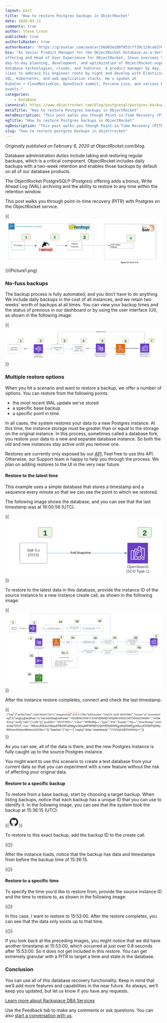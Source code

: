 ```yaml
---
layout: post
title: "How to restore Postgres backups in ObjectRocket"
date: 2020-03-11
comments: true
author: Steve Croce
published: true
authorIsRacker: true
authorAvatar: 'https://gravatar.com/avatar/56d03e2d0f853cff39c129cab3761d49'
bio: "As Senior Product Manager for the ObjectRocket Database-as-a-Service
offering and Head of User Experience for ObjectRocket, Steve oversees the
day-to-day planning, development, and optimization of ObjectRocket-supported
database technologies, clouds, and features. A product manager by day, he still
likes to embrace his engineer roots by night and develop with Elasticsearch,
SQL, Kubernetes, and web application stacks. He's spoken at
KubeCon + CloudNativeCon, OpenStack summit, Percona Live, and various Rackspace
events."
categories:
    - Database
canonical: https://www.objectrocket.com/blog/postgresql/postgres-backups-and-how-to-restore-them-on-objectrocket/
metaTitle: "How to restore Postgres backups in ObjectRocket"
metaDescription: "This post walks you though Point-in-Time Recovery (PITR) of Postgres on the ObjectRocket service."
ogTitle: "How to restore Postgres backups in ObjectRocket"
ogDescription: "This post walks you though Point-in-Time Recovery (PITR) of Postgres on the ObjectRocket service."
slug: "how to restore postgres backups in objectrocket" 
---
```

*Originally published on February 6, 2020 at ObjectRocket.com/blog.*

Database administration duties include taking and restoring regular backups,
which is a critical component. ObjectRocket includes daily backups with a two-week
retention and enables those backups by default on all of our database products.

The ObjectRocket PostgreSQL&reg; (Postgres) offering adds a bonus, Write Ahead Log
(WAL) archiving and the ability to restore to any time within the retention window.

This post walks you through point-in-time recovery (PITR) with Postgres on the
ObjectRocket service.

<!--more-->

{{<img src="Picture1.png" title="" alt="">}}(Picture1.png)

### No-fuss backups

The backup process is fully automated, and you don’t have to do anything. We
include daily backups in the cost of all instances, and we retain two weeks'
worth of backups at all times. You can view your backup times and the status of
previous in our dashboard or by using the user interface (UI), as shown in the
following image:

{{<img src="Picture2.png" title="" alt="">}}

### Multiple restore options

When you hit a scenario and want to restore a backup, we offer a number of
options. You can restore from the following points:

- the most recent WAL update we’ve stored
- a specific base backup
- a specific point in time

In all cases, the system restores your data to a new Postgres instance. At
this time, the instance storage must be greater than or equal to the storage on
the original instance. In this process, sometimes called a database fork, you
restore your data to a new and separate database instance. So both the old and
new instances stay active until you remove one.

Restores are currently only exposed by our
[API](https://docs.api.objectrocket.cloud/?__hstc=227540674.02efb364c84d59f26454a496608371d4.1580831896062.1582314791306.1583850805279.4&__hssc=227540674.1.1583850805279&__hsfp=197097889#restore-a-postgresql-instance-from-backup).
Feel free to use this API. Otherwise, our Support team is happy to help
you through the process. We plan on adding restores to the UI in the very near
future.

#### Restore to the latest time

This example uses a simple database that stores a timestamp and a sequence every
minute so that we can see the point to which we restored.

The following image shows the database, and you can see that the last timestamp
was at 16:00:58 (UTC).

{{<img src="Picture3.png" title="" alt="">}}

To restore to the latest data in this database, provide the instance ID of the
source instance to a new instance create call, as shown in the following image:

{{<img src="Picture4.png" title="" alt="">}}

After the instance restore completes, connect and check the last timestamp.

{{<img src="Picture5.png" title="" alt="">}}

As you can see, all of the data is there, and the new Postgres instance is fully
caught up to the source Postgres instance.

You might want to use this scenario to create a test database from your current
data so that you can experiment with a new feature without the risk of affecting
your original data.

#### Restore to a specific backup

To restore from a base backup, start by choosing a target backup. When listing
backups, notice that each backup has a unique ID that you can use to identify
it. In the following image, you can see that the system took the backup at
15:36:15 (UTC):

{{<img src="Picture6.png" title="" alt="">}}

To restore to this exact backup, add the backup ID to the create call.

{{<img src="Picture7.png" title="" alt="">}}

After the instance loads, notice that the backup has data and timestamps from
before the backup time of 15:36:15.

{{<img src="Picture8.png" title="" alt="">}}

#### Restore to a specific time

To specify the time you’d like to restore from, provide the source instance ID
and the time to restore to, as shown in the following image:

{{<img src="Picture9.png" title="" alt="">}}

In this case, I want to restore to 15:53:00. After the restore completes, you
can see that the data only exists up to that time.

{{<img src="Picture10.png" title="" alt="">}}

If you look back at the preceding images, you might notice that we did have
another timestamp at 15:53:00, which occurred at just over 0.8 seconds
after 15:53:00. So it does not get included in this restore. You can get
extremely granular with a PITR to target a time and state in the database.

### Conclusion

You can use all of this database recovery functionality. Keep in mind that we’ll
add more features and capabilities in the near future. As always, we’ll keep you
updated, but let us know if you have any requests.

<a class="cta blue" id="cta" href="https://www.rackspace.com/data/dba-services">Learn more about Rackspace DBA Services</a>

Use the Feedback tab to make any comments or ask questions. You can also [start a conversation with us](https://www.rackspace.com/contact).

